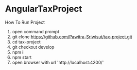 # AngularTaxProject

How To Run Project

1. open command prompt
2. git clone https://github.com/Pawitra-Sriwisut/tax-project.git
3. cd tax-project
4. git checkout develop
5. npm i
6. npm start
7. open browser with url 'http://localhost:4200/'
